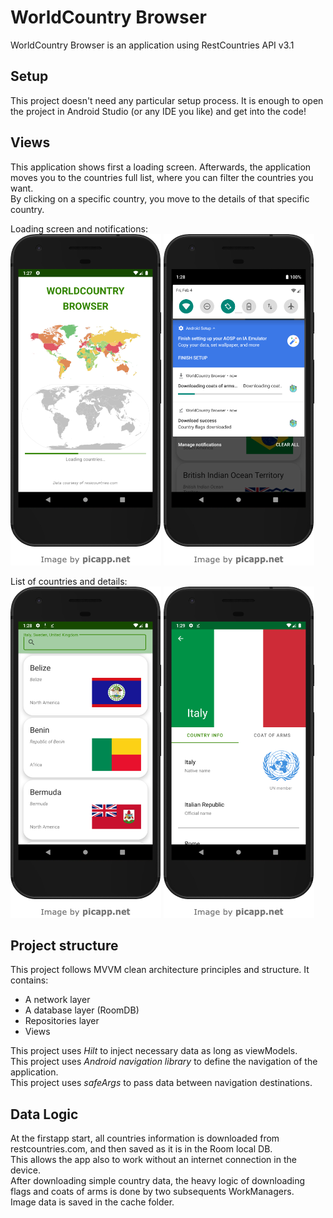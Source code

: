 # WorldCountry Browser

WorldCountry Browser is an application using RestCountries API v3.1 [](https://restcountries.com/#api-endpoints-v3-all)

## Setup

This project doesn't need any particular setup process. 
It is enough to open the project in Android Studio (or any IDE you like) and get into the code!

## Views

This application shows first a loading screen.
Afterwards, the application moves you to the countries full list, where you can filter the countries you want.\
By clicking on a specific country, you move to the details of that specific country.

Loading screen and notifications:\
![Loading screen](screenshots/loading.png)
![Two notifications](screenshots/notifications.png)

List of countries and details:\
![Various countries in cards](screenshots/list.png)
![Italy details](screenshots/details.png)

## Project structure

This project follows MVVM clean architecture principles and structure. It contains:

- A network layer
- A database layer (RoomDB)
- Repositories layer
- Views

This project uses _Hilt_ to inject necessary data as long as viewModels.\
This project uses _Android navigation library_ to define the navigation of the application.\
This project uses _safeArgs_ to pass data between navigation destinations.

## Data Logic

At the firstapp start, all countries information is downloaded from restcountries.com, and then saved as it is in the Room local DB.\
This allows the app also to work without an internet connection in the device.\
After downloading simple country data, the heavy logic of downloading flags and coats of arms is done by two subsequents WorkManagers.\
Image data is saved in the cache folder.